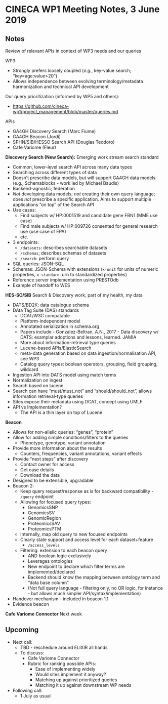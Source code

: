 # CINECA WP1 Meeting Notes, 3 June 2019

## Notes

Review of relevant APIs in context of WP3 needs and our queries

WP3:

- Strongly prefers loosely coupled (*e.g.*, key-value search; “key=age;value>20”)
- Allows independence between evolving terminology/metadata harmonization and technical API development

Our query prioritization (informed by WP5 and others):

- https://github.com/cineca-wp1/project_management/blob/master/queries.md

APIs

- GA4GH Discovery Search (Marc Fiume)
- GA4GH Beacon (Jordi)
- SPHN/SIB/HESSO Search API (Douglas Teodoro)
- Cafe Variome (Fleur)

**Discovery Search (New Search):**
Emerging work stream search standard

- Common, lower-level search API across many data types
- Searching across different types of data
- Doesn’t prescribe data models, but will support GA4GH data models (e.g., Schemablocks - work led by Michael Baudis)
- Backend-agnostic; federation
- *Not* developing data models; *not* creating their own query language; does *not* prescribe a specific application.  Aims to support multiple applications “on top” of the Search API
- Use cases:
    - Find subjects w/ HP:0001519 and candidate gene FBN1 (MME use case)
    - Find male subjects w/ HP:009726 consented for general research use (use case of EPA)
    - etc.
- 3 endpoints: 
    - `/datasets`: describes searchable datasets
    - `/schemas`; describes schemas of datasets
    - `/search`: perform query
- SQL queries: JSON-SQL
- Schemas: JSON-Schema with extensions (`x-unit` for units of numeric properties, `x-standard`: urn to standardized properties)
- Reference server implementation using PRESTOdb
- Example of handoff to WES

**HES-SO/SIB**
Search & Discovery work; part of my health, my data

- DATS/BD2K:  data catalogue schema
- DAta Tag Suite (DAS) standards
    - DCAT/W3C compatable
    - Platform-independent model
    - Annotated serialization in schema.org
    - Papers include - Gonzalez-Beltran, A.N., 2017 - Data discovery w/ DATS: examplar adoptions and lessons, learned.  JAMIA
    - More about information-retrieval type queries
    - Lucene-based APIs/ElasticSearch
    - meta-data generation based on data ingestion/normalisation API, see WP3
    - Catalog query types: boolean operators, grouping, field grouping, wildcard
- Ingestion API into DATS model using match terms
- Normalization on ingest
- Search based on lucene
- Search can have “must/must_not” and “should/should_not”, allows information retrieval-type queries
- Sites expose their metadata using DCAT, concept using UMLF
- API vs Implementation?
    - The API is a thin layer on top of Lucene
    

**Beacon**

- Allows for non-allelic queries: “genes”, “protein”
- Allow for adding simple conditions/filters to the queries
    - Phenotype, genotype, variant annotation
- Provide more information about the results
    - Counters, frequencies, variant annotations, variant effects
- Provide “next steps” after discovery
    - Contact owner for access
    - Get case details
    - Download the data
- Designed to be extensible, upgradable
- Beacon 2:
    - Keep query request/response as is for backward compatibility - `/query` endpoint
    - Allowing for focused query types:
        - GenomicsSNP
        - GenomicsSV
        - GenomicRegion
        - ProteomicsSAV
        - ProteomicsPTM
    - Internally, map old query to new focused endpoints
    - Clearly state support and access level for each dataset+feature
        - `/access_levels`
    - Filtering: extension to each beacon query
        - AND boolean logic exclusively
        - Leverages ontologies
        - New endpoint to declare which filter terms are implemented/declared
        - Backend should know the mapping between ontology term and “data base column”
        - (Not full query language - filtering only, no OR logic, for instance - but allows much simpler API/syntax/implementation)
- Handover mechanism - included in beacon 1.1
- Evidence beacon

**Cafe Variome Connector**
Next week


## Upcoming

* Next call:
     - TBD - reschedule around ELIXIR all hands
     - To discuss:
         - Cafe Variome Connector
         - Rubric for ranking possible APIs:
             - Ease of implementing widely
             - Would sites implement it anyway?
             - Matching up against prioritized queries
             - Matching it up against downstream WP needs
* Following call:
     - 1 July as usual



